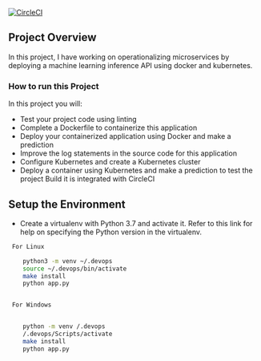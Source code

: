 [![CircleCI](https://dl.circleci.com/status-badge/img/gh/GenetAdno/Uda-Project4/tree/main.svg?style=svg)](https://dl.circleci.com/status-badge/redirect/gh/GenetAdno/Uda-Project4/tree/main)

## Project Overview
In this project, I have working on operationalizing microservices by deploying a machine learning inference API using docker and kubernetes.
  
### How to run this Project
In this project you will:
* Test your project code using linting
* Complete a Dockerfile to containerize this application
* Deploy your containerized application using Docker and make a prediction
* Improve the log statements in the source code for this application
* Configure Kubernetes and create a Kubernetes cluster
* Deploy a container using Kubernetes and make a prediction to test the project Build it is integrated with CircleCI

## Setup the Environment

* Create a virtualenv with Python 3.7 and activate it. Refer to this link for help on specifying the Python version in the virtualenv. 
```bash
 For Linux

    python3 -m venv ~/.devops
    source ~/.devops/bin/activate
    make install
    python app.py


 For Windows


    python -m venv /.devops
    /.devops/Scripts/activate
    make install
    python app.py
